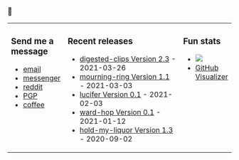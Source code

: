### 🤔

<!-- ![Build README](https://github.com/dqdang/dqdang/workflows/Build%20README/badge.svg) -->

<table><tr><td valign="top" width="21%">

### Send me a message
* [email](mailto:dqdang17@gmail.com)
* [messenger](https://www.m.me/dqdang1)
* [reddit](https://www.reddit.com/user/outsidefarmland)
* [PGP](https://raw.githubusercontent.com/dqdang/dqdang.github.io/master/derek-dang.asc)
* [coffee](https://www.buymeacoffee.com/dqdang)

</td><td valign="top" width="58%">

### Recent releases
<!-- recent_releases starts -->
* [digested-clips Version 2.3](https://github.com/dqdang/digested-clips/releases/tag/v2.3) - 2021-03-26
* [mourning-ring Version 1.1](https://github.com/dqdang/mourning-ring/releases/tag/v1.1) - 2021-03-03
* [lucifer Version 0.1](https://github.com/dqdang/lucifer/releases/tag/v0.1) - 2021-02-03
* [ward-hop Version 0.1](https://github.com/dqdang/ward-hop/releases/tag/v0.1) - 2021-01-12
* [hold-my-liquor Version 1.3](https://github.com/dqdang/hold-my-liquor/releases/tag/v1.3) - 2020-09-02
<!-- recent_releases ends -->

</td><td valign="top" width="21%">

### Fun stats
* ![](https://komarev.com/ghpvc/?username=dqdang)
* [GitHub Visualizer](http://ghv.artzub.com/#user=dqdang)

</td></tr></table>
